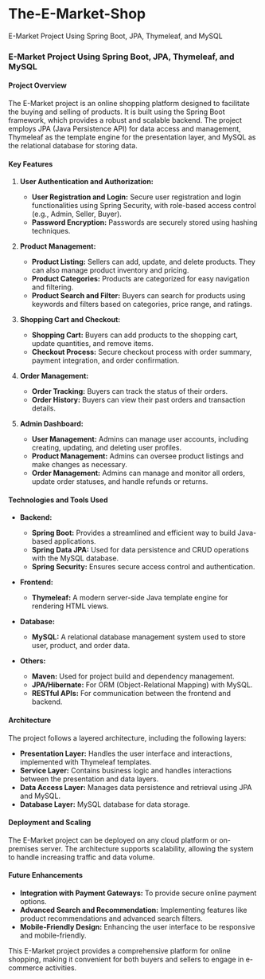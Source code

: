 # The-E-Market-Shop
E-Market Project Using Spring Boot, JPA, Thymeleaf, and MySQL


### E-Market Project Using Spring Boot, JPA, Thymeleaf, and MySQL

#### **Project Overview**
The E-Market project is an online shopping platform designed to facilitate the buying and selling of products. It is built using the Spring Boot framework, which provides a robust and scalable backend. The project employs JPA (Java Persistence API) for data access and management, Thymeleaf as the template engine for the presentation layer, and MySQL as the relational database for storing data.

#### **Key Features**

1. **User Authentication and Authorization:**
   - **User Registration and Login:** Secure user registration and login functionalities using Spring Security, with role-based access control (e.g., Admin, Seller, Buyer).
   - **Password Encryption:** Passwords are securely stored using hashing techniques.

2. **Product Management:**
   - **Product Listing:** Sellers can add, update, and delete products. They can also manage product inventory and pricing.
   - **Product Categories:** Products are categorized for easy navigation and filtering.
   - **Product Search and Filter:** Buyers can search for products using keywords and filters based on categories, price range, and ratings.

3. **Shopping Cart and Checkout:**
   - **Shopping Cart:** Buyers can add products to the shopping cart, update quantities, and remove items.
   - **Checkout Process:** Secure checkout process with order summary, payment integration, and order confirmation.

4. **Order Management:**
   - **Order Tracking:** Buyers can track the status of their orders.
   - **Order History:** Buyers can view their past orders and transaction details.

5. **Admin Dashboard:**
   - **User Management:** Admins can manage user accounts, including creating, updating, and deleting user profiles.
   - **Product Management:** Admins can oversee product listings and make changes as necessary.
   - **Order Management:** Admins can manage and monitor all orders, update order statuses, and handle refunds or returns.

#### **Technologies and Tools Used**

- **Backend:**
  - **Spring Boot:** Provides a streamlined and efficient way to build Java-based applications.
  - **Spring Data JPA:** Used for data persistence and CRUD operations with the MySQL database.
  - **Spring Security:** Ensures secure access control and authentication.

- **Frontend:**
  - **Thymeleaf:** A modern server-side Java template engine for rendering HTML views.

- **Database:**
  - **MySQL:** A relational database management system used to store user, product, and order data.

- **Others:**
  - **Maven:** Used for project build and dependency management.
  - **JPA/Hibernate:** For ORM (Object-Relational Mapping) with MySQL.
  - **RESTful APIs:** For communication between the frontend and backend.

#### **Architecture**
The project follows a layered architecture, including the following layers:
- **Presentation Layer:** Handles the user interface and interactions, implemented with Thymeleaf templates.
- **Service Layer:** Contains business logic and handles interactions between the presentation and data layers.
- **Data Access Layer:** Manages data persistence and retrieval using JPA and MySQL.
- **Database Layer:** MySQL database for data storage.

#### **Deployment and Scaling**
The E-Market project can be deployed on any cloud platform or on-premises server. The architecture supports scalability, allowing the system to handle increasing traffic and data volume.

#### **Future Enhancements**
- **Integration with Payment Gateways:** To provide secure online payment options.
- **Advanced Search and Recommendation:** Implementing features like product recommendations and advanced search filters.
- **Mobile-Friendly Design:** Enhancing the user interface to be responsive and mobile-friendly.

This E-Market project provides a comprehensive platform for online shopping, making it convenient for both buyers and sellers to engage in e-commerce activities.
